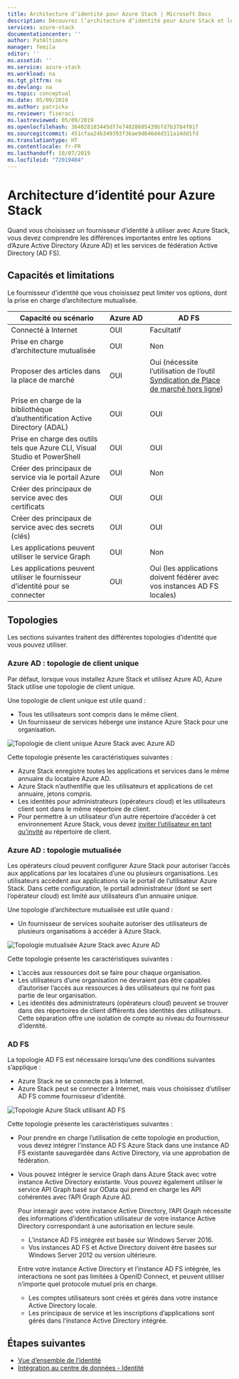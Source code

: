 ```yaml
---
title: Architecture d’identité pour Azure Stack | Microsoft Docs
description: Découvrez l’architecture d’identité pour Azure Stack et les différences entre Azure AD et AD FS.
services: azure-stack
documentationcenter: ''
author: PatAltimore
manager: femila
editor: ''
ms.assetid: ''
ms.service: azure-stack
ms.workload: na
ms.tgt_pltfrm: na
ms.devlang: na
ms.topic: conceptual
ms.date: 05/09/2019
ms.author: patricka
ms.reviewer: fiseraci
ms.lastreviewed: 05/09/2019
ms.openlocfilehash: 364028183445df7e74828605439bfd7b3784f01f
ms.sourcegitcommit: 451cfaa24b349393f36ae9d646d4d311a14dd1fd
ms.translationtype: HT
ms.contentlocale: fr-FR
ms.lasthandoff: 10/07/2019
ms.locfileid: "72019404"
---
```

# <a name="identity-architecture-for-azure-stack"></a>Architecture d’identité pour Azure Stack

Quand vous choisissez un fournisseur d’identité à utiliser avec Azure Stack, vous devez comprendre les différences importantes entre les options d’Azure Active Directory (Azure AD) et les services de fédération Active Directory (AD FS).

## <a name="capabilities-and-limitations"></a>Capacités et limitations

Le fournisseur d’identité que vous choisissez peut limiter vos options, dont la prise en charge d’architecture mutualisée.

|Capacité ou scénario        |Azure AD  |AD FS  |
|------------------------------|----------|-------|
|Connecté à Internet     |OUI       |Facultatif|
|Prise en charge d’architecture mutualisée     |OUI       |Non      |
|Proposer des articles dans la place de marché |OUI       |Oui (nécessite l’utilisation de l’outil [Syndication de Place de marché hors ligne](azure-stack-download-azure-marketplace-item.md#disconnected-or-a-partially-connected-scenario))|
|Prise en charge de la bibliothèque d’authentification Active Directory (ADAL) |OUI |OUI|
|Prise en charge des outils tels que Azure CLI, Visual Studio et PowerShell  |OUI |OUI|
|Créer des principaux de service via le portail Azure     |OUI |Non|
|Créer des principaux de service avec des certificats      |OUI |OUI|
|Créer des principaux de service avec des secrets (clés)    |OUI |OUI|
|Les applications peuvent utiliser le service Graph           |OUI |Non|
|Les applications peuvent utiliser le fournisseur d’identité pour se connecter |OUI |Oui (les applications doivent fédérer avec vos instances AD FS locales) |

## <a name="topologies"></a>Topologies

Les sections suivantes traitent des différentes topologies d’identité que vous pouvez utiliser.

### <a name="azure-ad-single-tenant-topology"></a>Azure AD : topologie de client unique

Par défaut, lorsque vous installez Azure Stack et utilisez Azure AD, Azure Stack utilise une topologie de client unique.

Une topologie de client unique est utile quand :
- Tous les utilisateurs sont compris dans le même client.
- Un fournisseur de services héberge une instance Azure Stack pour une organisation.

![Topologie de client unique Azure Stack avec Azure AD](media/azure-stack-identity-architecture/single-tenant.png)

Cette topologie présente les caractéristiques suivantes :

- Azure Stack enregistre toutes les applications et services dans le même annuaire du locataire Azure AD.
- Azure Stack n’authentifie que les utilisateurs et applications de cet annuaire, jetons compris.
- Les identités pour administrateurs (opérateurs cloud) et les utilisateurs client sont dans le même répertoire de client.
- Pour permettre à un utilisateur d’un autre répertoire d’accéder à cet environnement Azure Stack, vous devez [inviter l’utilisateur en tant qu’invité](azure-stack-identity-overview.md#guest-users) au répertoire de client.

### <a name="azure-ad-multi-tenant-topology"></a>Azure AD : topologie mutualisée

Les opérateurs cloud peuvent configurer Azure Stack pour autoriser l’accès aux applications par les locataires d’une ou plusieurs organisations. Les utilisateurs accèdent aux applications via le portail de l’utilisateur Azure Stack. Dans cette configuration, le portail administrateur (dont se sert l’opérateur cloud) est limité aux utilisateurs d’un annuaire unique.

Une topologie d’architecture mutualisée est utile quand :

- Un fournisseur de services souhaite autoriser des utilisateurs de plusieurs organisations à accéder à Azure Stack.

![Topologie mutualisée Azure Stack avec Azure AD](media/azure-stack-identity-architecture/multi-tenant.png)

Cette topologie présente les caractéristiques suivantes :

- L’accès aux ressources doit se faire pour chaque organisation.
- Les utilisateurs d’une organisation ne devraient pas être capables d’autoriser l’accès aux ressources à des utilisateurs qui ne font pas partie de leur organisation.
- Les identités des administrateurs (opérateurs cloud) peuvent se trouver dans des répertoires de client différents des identités des utilisateurs. Cette séparation offre une isolation de compte au niveau du fournisseur d’identité.
 
### <a name="ad-fs"></a>AD FS

La topologie AD FS est nécessaire lorsqu’une des conditions suivantes s’applique :

- Azure Stack ne se connecte pas à Internet.
- Azure Stack peut se connecter à Internet, mais vous choisissez d’utiliser AD FS comme fournisseur d’identité.
  
![Topologie Azure Stack utilisant AD FS](media/azure-stack-identity-architecture/adfs.png)

Cette topologie présente les caractéristiques suivantes :

- Pour prendre en charge l’utilisation de cette topologie en production, vous devez intégrer l’instance AD FS Azure Stack dans une instance AD FS existante sauvegardée dans Active Directory, via une approbation de fédération.
- Vous pouvez intégrer le service Graph dans Azure Stack avec votre instance Active Directory existante. Vous pouvez également utiliser le service API Graph basé sur OData qui prend en charge les API cohérentes avec l’API Graph Azure AD.

  Pour interagir avec votre instance Active Directory, l’API Graph nécessite des informations d’identification utilisateur de votre instance Active Directory correspondant à une autorisation en lecture seule.
  - L’instance AD FS intégrée est basée sur Windows Server 2016.
  - Vos instances AD FS et Active Directory doivent être basées sur Windows Server 2012 ou version ultérieure.
  
  Entre votre instance Active Directory et l’instance AD FS intégrée, les interactions ne sont pas limitées à OpenID Connect, et peuvent utiliser n’importe quel protocole mutuel pris en charge.
  - Les comptes utilisateurs sont créés et gérés dans votre instance Active Directory locale.
  - Les principaux de service et les inscriptions d’applications sont gérés dans l’instance Active Directory intégrée.

## <a name="next-steps"></a>Étapes suivantes

- [Vue d’ensemble de l’identité](azure-stack-identity-overview.md)
- [Intégration au centre de données - Identité](azure-stack-integrate-identity.md)

